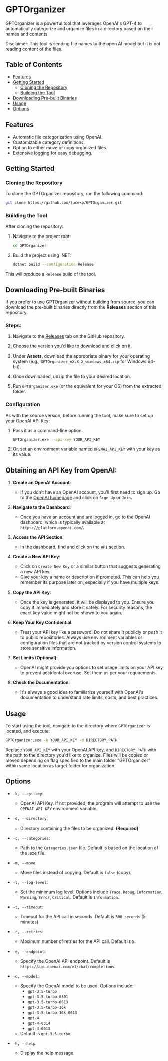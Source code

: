 # GPTOrganizer

GPTOrganizer is a powerful tool that leverages OpenAI's GPT-4 to automatically categorize and organize files in a directory based on their names and contents.

Disclaimer: This tool is sending file names to the open AI model but it is not reading content of the files.


## Table of Contents

- [Features](#features)
- [Getting Started](#getting-started)
  - [Cloning the Repository](#cloning-the-repository)
  - [Building the Tool](#building-the-tool)
- [Downloading Pre-built Binaries](#downloading-pre-built-binaries)
- [Usage](#usage)
- [Options](#options)

## Features

- Automatic file categorization using OpenAI.
- Customizable category definitions.
- Option to either move or copy organized files.
- Extensive logging for easy debugging.

## Getting Started

### Cloning the Repository

To clone the GPTOrganizer repository, run the following command:

```bash
git clone https://github.com/lucekp/GPTOrganizer.git
```

### Building the Tool

After cloning the repository:

1. Navigate to the project root:

    ```bash
    cd GPTOrganizer
    ```

2. Build the project using .NET:

    ```bash
    dotnet build --configuration Release
    ```

This will produce a `Release` build of the tool.

## Downloading Pre-built Binaries

If you prefer to use GPTOrganizer without building from source, you can download the pre-built binaries directly from the **Releases** section of this repository.

### Steps:

1. Navigate to the [Releases](https://github.com/lucekp/GPTOrganizer/releases) tab on the GitHub repository.
   
2. Choose the version you'd like to download and click on it.
   
3. Under **Assets**, download the appropriate binary for your operating system (e.g., `GPTOrganizer_vX.X.X_windows_x64.zip` for Windows 64-bit).

4. Once downloaded, unzip the file to your desired location.

5. Run `GPTOrganizer.exe` (or the equivalent for your OS) from the extracted folder.

### Configuration

As with the source version, before running the tool, make sure to set up your OpenAI API Key:

1. Pass it as a command-line option:

    ```bash
    GPTOrganizer.exe --api-key YOUR_API_KEY
    ```

2. Or, set an environment variable named `OPENAI_API_KEY` with your key as its value.

## Obtaining an API Key from OpenAI:

1. **Create an OpenAI Account**:
   - If you don't have an OpenAI account, you'll first need to sign up. Go to the [OpenAI homepage](https://www.openai.com/) and click on `Sign Up` or `Join`.

2. **Navigate to the Dashboard**:
   - Once you have an account and are logged in, go to the OpenAI dashboard, which is typically available at `https://platform.openai.com/`.

3. **Access the API Section**:
   - In the dashboard, find and click on the `API` section.

4. **Create a New API Key**:
   - Click on `Create New Key` or a similar button that suggests generating a new API key.
   - Give your key a name or description if prompted. This can help you remember its purpose later on, especially if you have multiple keys.

5. **Copy the API Key**:
   - Once the key is generated, it will be displayed to you. Ensure you copy it immediately and store it safely. For security reasons, the exact key value might not be shown to you again.

6. **Keep Your Key Confidential**:
   - Treat your API key like a password. Do not share it publicly or push it to public repositories. Always use environment variables or configuration files that are not tracked by version control systems to store sensitive information.

7. **Set Limits (Optional)**:
   - OpenAI might provide you options to set usage limits on your API key to prevent accidental overuse. Set them as per your requirements.

8. **Check the Documentation**:
   - It's always a good idea to familiarize yourself with OpenAI's documentation to understand rate limits, costs, and best practices.
   
## Usage

To start using the tool, navigate to the directory where `GPTOrganizer` is located, and execute:

```bash
GPTOrganizer.exe -k YOUR_API_KEY -d DIRECTORY_PATH
```

Replace `YOUR_API_KEY` with your OpenAI API key, and `DIRECTORY_PATH` with the path to the directory you'd like to organize.
Files will be copied or moved depending on flag specified to the main folder "GPTOrganizer" within same location as target folder for organization.

## Options

- `-k, --api-key`: 
  - OpenAI API Key. If not provided, the program will attempt to use the `OPENAI_API_KEY` environment variable.
  
- `-d, --directory`: 
  - Directory containing the files to be organized. **(Required)**
  
- `-c, --categories`: 
  - Path to the `Categories.json` file. Default is based on the location of the .exe file.
  
- `-m, --move`: 
  - Move files instead of copying. Default is `false` (copy).
  
- `-l, --log-level`: 
  - Set the minimum log level. Options include `Trace`, `Debug`, `Information`, `Warning`, `Error`, `Critical`. Default is `Information`.
  
- `-t, --timeout`: 
  - Timeout for the API call in seconds. Default is `300 seconds` (5 minutes).
  
- `-r, --retries`: 
  - Maximum number of retries for the API call. Default is `5`.
  
- `-e, --endpoint`: 
  - Specify the OpenAI API endpoint. Default is `https://api.openai.com/v1/chat/completions`.
  
- `-o, --model`: 
  - Specify the OpenAI model to be used. Options include: 
    - `gpt-3.5-turbo`
    - `gpt-3.5-turbo-0301`
    - `gpt-3.5-turbo-0613`
    - `gpt-3.5-turbo-16k`
    - `gpt-3.5-turbo-16k-0613`
    - `gpt-4`
    - `gpt-4-0314`
    - `gpt-4-0613`
  - Default is `gpt-3.5-turbo`.
  
- `-h, --help`: 
  - Display the help message.
```
